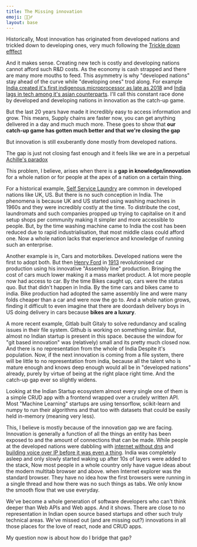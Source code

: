 ```yaml
---
title: The Missing innovation
emoji: 🕵🏻‍♂️
layout: base
---
```



Historically, Most innovation has originated from developed nations and trickled down to developing ones, very much following the [Trickle down efffect](https://en.wikipedia.org/wiki/Trickle-down_effect)

And it makes sense. Creating new tech is costly and developing nations cannot afford such R&D costs. As the economy is cash strapped and there are many more mouths to feed. This asymmetry is why "developed nations" stay ahead of the curve while "developing ones" trod along. For example [India created it's first indigenous microprocessor as late as 2018](https://en.wikipedia.org/wiki/SHAKTI_-_Microprocessor_%26_Microcontroller) and [India lags in tech among it's asian counterparts](http://e-pao.net/epSubPageExtractor.asp?src=education.Science_and_Technology.India_lags_behind_in_research_and_development_By_Syed_Hussain). I'll call this constant race done by developed and developing nations in innovation as the catch-up game.

But the last 20 years have made it incredibly easy to access information and grow.  This means, Supply chains are faster now, you can get anything delivered in a day and much much more. These goes to show that __our catch-up game has gotten much better and that we're closing the gap__

But innovation is still exuberantly done mostly from developed nations.

The gap is just not closing fast enough and it feels like we are in a perpetual [Achille's paradox](https://www.britannica.com/topic/Achilles-paradox)

This problem, I believe, arises when there is a __gap in knowledge/innovation__ for a whole nation or for people at the apex of a nation on a certain thing.

For a historical example,  [Self Service Laundry](https://en.wikipedia.org/wiki/Self-service_laundry) are common in developed nations like UK, US. But there is no such conception in India. The phenomena is because UK and US started using washing machines in 1960s and they were incredibly costly at the time. To distribute the cost, laundromats and such companies propped up trying to capitalise on it and setup shops per community making it simpler and more accessible to people. But, by the time washing machine came to India the cost has been reduced due to rapid industrialisation, that most middle class could afford one. Now a whole nation lacks that experience and knowledge of running such an enterprise.

Another example is in, Cars and motorbikes. Developed nations were the first to adopt both. But then [Henry Ford](https://en.wikipedia.org/wiki/Henry_Ford) in [1913](https://corporate.ford.com/articles/history/moving-assembly-line.html) revolutionised car production using his innovative "Assembly line" production. Bringing the cost of cars much lower making it a mass market product. A lot more people now had access to car. By the time Bikes caught up, cars were the status quo. But that didn't happen in India. By the time cars and bikes came to india. Bike production had adopted the same assembly line and were many folds cheaper than a car and were now the go to. And a whole nation grows, finding it difficult to even imagine that there are doordash delivery boys in US doing delivery in cars because __bikes are a luxury__.

A more recent example, Gitlab built Gitaly to solve redundancy and scaling issues in their file system. Github is working on something similar. But, almost no Indian startup is present in this space. because the window for "git based innovation" was (relatively) small and its pretty much closed now. And there is no representation from the whole of India Despite it's population. Now, if the next innovation is coming from a file system, there will be little to no representation from india, because all the talent who is mature enough and knows deep enough would all be in "developed nations" already, purely by virtue of being at the right place right time. And the catch-up gap ever so slightly widens. 

Looking at the Indian Startup ecosystem almost every single one of them is a simple CRUD app with a frontend wrapped over a crudely written API. Most "Machine Learning" startups are using tensorflow, scikit-learn and numpy to run their algorithms and that too with datasets that could be easily held in-memory (meaning very less).

This, I believe is mostly because of the innovation gap we are facing. Innovation is generally a function of all the things an entity has been exposed to and the amount of connections that can be made. While people at the developed nations were dabbling  with [internet without dns](https://publib.boulder.ibm.com/tividd/td/ITWSA/ITWSA_info45/en_US/HTML/guide/r-dnsinfo.html) and [building voice over IP before it was even a thing](http://www.paulgraham.com/before.html?viewfullsite=1#:~:text=For%20example%2C%20back%20at%20Harvard%20in%20the%20mid%2090s%20a%20fellow%20grad%20student%20of%20my%20friends%20Robert%20and%20Trevor%20wrote%20his%20own%20voice%20over%20IP%20software.%20He%20didn%27t%20mean%20it%20to%20be%20a%20startup%2C%20and%20he%20never%20tried%20to%20turn%20it%20into%20one.%20He%20just). India was completely asleep and only slowly started waking up  after 10s of  layers were added to the stack, Now most people in a whole country only have vague ideas about the modern multitab browser and above. when Internet explorer was the standard browser. They have no idea how the first browsers were running in a single thread and how there was no such things as tabs. We only know the smooth flow that we use everyday.

We've become a whole generation of software developers who can't think deeper than Web APIs and Web apps. And it shows. There are close to no representation in Indian open source based startups and other such truly technical areas. We've missed out (and are missing out?) innovations in all those places for the love of react, node and CRUD apps.

My question now is about how do I bridge that gap?